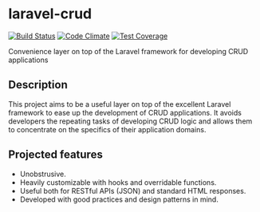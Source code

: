 # laravel-crud
[![Build Status](https://travis-ci.org/carlosafonso/laravel-crud.svg?branch=master)](https://travis-ci.org/carlosafonso/laravel-crud)
[![Code Climate](https://codeclimate.com/github/carlosafonso/laravel-crud/badges/gpa.svg)](https://codeclimate.com/github/carlosafonso/laravel-crud)
[![Test Coverage](https://codeclimate.com/github/carlosafonso/laravel-crud/badges/coverage.svg)](https://codeclimate.com/github/carlosafonso/laravel-crud/coverage)

Convenience layer on top of the Laravel framework for developing CRUD applications

## Description
This project aims to be a useful layer on top of the excellent Laravel framework to ease up the development of CRUD applications. It avoids developers the repeating tasks of developing CRUD logic and allows them to concentrate on the specifics of their application domains.

## Projected features
* Unobstrusive.
* Heavily customizable with hooks and overridable functions.
* Useful both for RESTful APIs (JSON) and standard HTML responses.
* Developed with good practices and design patterns in mind.
